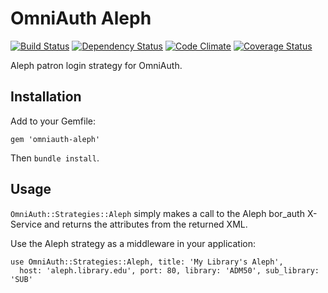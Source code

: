 # OmniAuth Aleph
[![Build Status](https://api.travis-ci.org/scotdalton/omniauth-aleph.png?branch=master)](https://travis-ci.org/scotdalton/omniauth-aleph)
[![Dependency Status](https://gemnasium.com/scotdalton/omniauth-aleph.png)](https://gemnasium.com/scotdalton/omniauth-aleph)
[![Code Climate](https://codeclimate.com/github/scotdalton/omniauth-aleph.png)](https://codeclimate.com/github/scotdalton/omniauth-aleph)
[![Coverage Status](https://coveralls.io/repos/scotdalton/omniauth-aleph/badge.png?branch=master)](https://coveralls.io/r/scotdalton/omniauth-aleph)

Aleph patron login strategy for OmniAuth.

## Installation
Add to your Gemfile:

    gem 'omniauth-aleph'

Then `bundle install`.

## Usage
`OmniAuth::Strategies::Aleph` simply makes a call to the Aleph bor_auth X-Service and
returns the attributes from the returned XML.

Use the Aleph strategy as a middleware in your application:

    use OmniAuth::Strategies::Aleph, title: 'My Library's Aleph', 
      host: 'aleph.library.edu', port: 80, library: 'ADM50', sub_library: 'SUB'

